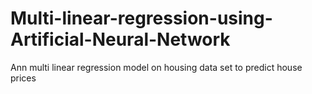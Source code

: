 # Multi-linear-regression-using-Artificial-Neural-Network
Ann multi linear regression model on housing data set to predict house prices
